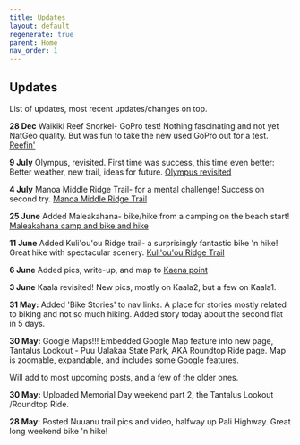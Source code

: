 ```yaml
---
title: Updates
layout: default
regenerate: true
parent: Home
nav_order: 1
---
```




## Updates    

List of updates, most recent updates/changes on top.  

**28 Dec** Waikiki Reef Snorkel- GoPro test!  Nothing fascinating and not yet NatGeo quality.  But was fun to take the new used GoPro out for a test.  <a href="https://nswaswajim.github.io/oahuv1/reef1.html">Reefin'</a>


**9 July**  Olympus, revisited.   First time was success, this time even better:  Better weather, new trail, ideas for future.  <a href="https://nswaswajim.github.io/oahuv1/OlympusClear.html">Olympus revisited</a>

**4 July** Manoa Middle Ridge Trail- for a mental challenge!  Success on second try.  <a href="https://nswaswajim.github.io/oahuv1/middleridge.html">Manoa Middle Ridge Trail</a>


**25 June** Added Maleakahana- bike/hike from a camping on the beach start!  <a href="https://nswaswajim.github.io/oahuv1/maleakahana.html">Maleakahana camp and bike and hike</a>

**11 June** Added Kuli'ou'ou Ridge trail- a surprisingly fantastic bike 'n hike!  Great hike with spectacular scenery.  <a href="https://nswaswajim.github.io/oahuv1/kuliouou.html">Kuli'ou'ou Ridge Trail</a>

**6 June** Added pics, write-up, and map to <a href="https://nswaswajim.github.io/oahuv1/kaena.html">Kaena point</a>

**3 June** Kaala revisited!  New pics, mostly on Kaala2, but a few on Kaala1.  

**31 May:**  Added 'Bike Stories' to nav links.  A place for stories mostly related to biking and not so much hiking.  Added story today about the second flat in 5 days.

**30 May:**  Google Maps!!! Embedded Google Map feature into new page, Tantalus Lookout - Puu Ualakaa State Park, AKA Roundtop Ride page.  Map is zoomable, expandable, and includes some Google features.  

Will add to most upcoming posts, and a few of the older ones.

**30 May:**  Uploaded Memorial Day weekend part 2, the Tantalus Lookout /Roundtop Ride.

**28 May:**  Posted Nuuanu trail pics and video, halfway up Pali Highway.  Great long weekend bike 'n hike!  
<!--stackedit_data:
eyJoaXN0b3J5IjpbMjEyNzAxOTI4NywxMDk1NDMzNDM3LDEzMz
czMTY2NTRdfQ==
-->